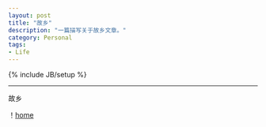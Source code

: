 ```yaml
---
layout: post
title: "故乡"
description: "一篇描写关于故乡文章。"
category: Personal
tags:
- Life
---
```

{% include JB/setup %}

----------------

故乡

！[home](/assets/uploads/2012/10/e327f9f22ba6.jpg)
